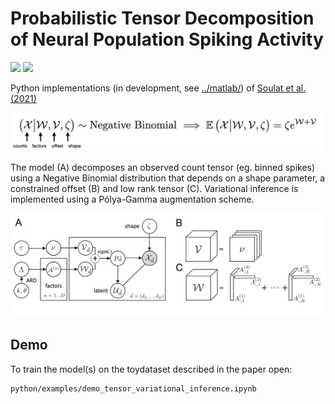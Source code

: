 # Probabilistic Tensor Decomposition of Neural Population Spiking Activity

[license-img]: https://img.shields.io/badge/license-MIT-green
[license-url]: https://github.com/hugosou/vbgcp/blob/main/LICENSE.md

[python-img]:https://img.shields.io/badge/python-v3.8-blue
[python-url]: https://github.com/hugosou/vbgcp/tree/main/python

[matlab-img]:https://img.shields.io/badge/matlab-R2020-orange
[matlab-url]: https://github.com/hugosou/vbgcp/tree/main/python

[![][license-img]][license-url] [![][python-img]][python-url] 

Python implementations (in development, see [../matlab/](https://github.com/hugosou/vbgcp/tree/main/matlab/)) of [Soulat et al. (2021)](https://arxiv.org/abs/2030.12345)

![alt text](../model_summary.png "Model")

The model (A) decomposes an observed count tensor (eg. binned spikes) using a Negative Binomial distribution that depends on a shape parameter, a constrained offset (B) and low rank tensor (C). 
Variational inference is implemented using a Pólya-Gamma augmentation scheme. 

![alt text](../model_graphical.png "Model")

## Demo


To train the model(s) on the toydataset described in the paper open:
```
python/examples/demo_tensor_variational_inference.ipynb
``` 


